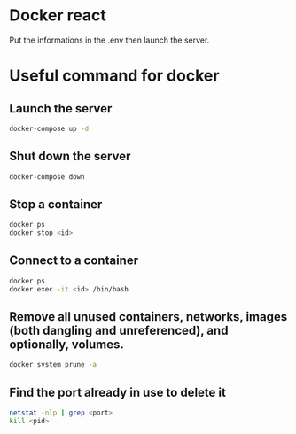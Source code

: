 # Docker react

Put the informations in the .env then launch the server.

# Useful command for docker

## Launch the server

```sh
docker-compose up -d
```

## Shut down the server

```sh
docker-compose down
```

## Stop a container

```sh
docker ps
docker stop <id>
```

## Connect to a container

```sh
docker ps
docker exec -it <id> /bin/bash
```

## Remove all unused containers, networks, images (both dangling and unreferenced), and optionally, volumes.

```sh
docker system prune -a
```

## Find the port already in use to delete it

```sh
netstat -nlp | grep <port>
kill <pid>
```
